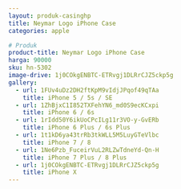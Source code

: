 ```yaml
---
layout: produk-casinghp
title: Neymar Logo iPhone Case
categories: apple

# Produk
product-title: Neymar Logo iPhone Case
harga: 90000
sku: hn-5302
image-drive: 1j0COkgENBTC-ETRvgj1DLRrCJZ5ckp5g
gallery:
  - url: 1FUv4uDz2DH2ftKpM9vIdjJPqof49qTAa
    title: iPhone 5 / 5s / SE
  - url: 1ZhBjxC1I852TXFehYN6_md0S9ecKCxpi
    title: iPhone 6 / 6s
  - url: 1rIdd50Y6ikUoCPcILg11r3VO-y-GvERb
    title: iPhone 6 Plus / 6s Plus
  - url: 1t1kD6ya43trRb3tkWLL5M5LuyGTeVlbc
    title: iPhone 7 / 8
  - url: 1Ne6Pzb_FuceirVuL2RLZwTdneYd-Qn-H
    title: iPhone 7 Plus / 8 Plus
  - url: 1j0COkgENBTC-ETRvgj1DLRrCJZ5ckp5g
    title: iPhone X
---
```


